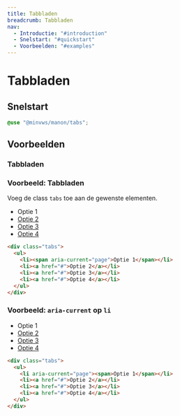 ```yaml
---
title: Tabbladen
breadcrumb: Tabbladen
nav:
  - Introductie: "#introduction"
  - Snelstart: "#quickstart"
  - Voorbeelden: "#examples"
---
```


<h1 id="introduction">Tabbladen</h1>

<h2 id="quickstart">Snelstart</h2>

```scss
@use "@minvws/manon/tabs";
```

<h2 id="examples">Voorbeelden</h2>

<h3 id="tabs-class">Tabbladen</h3>

### Voorbeeld: Tabbladen

Voeg de class `tabs` toe aan de gewenste elementen.

<div class="tabs" id="tabs">
  <ul>
    <li><span aria-current="page">Optie 1</span></li>
    <li><a href="tabs">Optie 2</a></li>
    <li><a href="tabs">Optie 3</a></li>
    <li><a href="tabs">Optie 4</a></li>
  </ul>
</div>

```html
<div class="tabs">
  <ul>
    <li><span aria-current="page">Optie 1</span></li>
    <li><a href="#">Optie 2</a></li>
    <li><a href="#">Optie 3</a></li>
    <li><a href="#">Optie 4</a></li>
  </ul>
</div>
```

### Voorbeeld: `aria-current` op `li`

<div class="tabs" id="li">
  <ul>
    <li aria-current="page"><span>Optie 1</span></li>
    <li><a href="#li">Optie 2</a></li>
    <li><a href="#li">Optie 3</a></li>
    <li><a href="#li">Optie 4</a></li>
  </ul>
</div>

```html
<div class="tabs">
  <ul>
    <li aria-current="page"><span>Optie 1</span></li>
    <li><a href="#">Optie 2</a></li>
    <li><a href="#">Optie 3</a></li>
    <li><a href="#">Optie 4</a></li>
  </ul>
</div>
```
